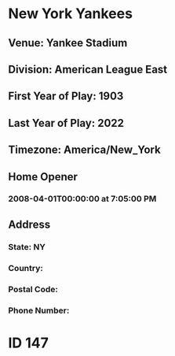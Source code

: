 # New York Yankees
## Venue: Yankee Stadium
## Division: American League East
## First Year of Play: 1903
## Last Year of Play: 2022
## Timezone: America/New_York
## Home Opener
### 2008-04-01T00:00:00 at 7:05:00 PM
## Address
### 
### State: NY
### Country: 
### Postal Code: 
### Phone Number: 
# ID 147